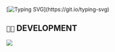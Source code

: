 [![Typing SVG](https://readme-typing-svg.demolab.com?font=Fira+Code&size=22&pause=1000&color=5400F7&random=false&width=442&lines=Hi%2C+my+name+is+Simone+and+I+am+20+.)](https://git.io/typing-svg)

## `👨‍💻` DEVELOPMENT
[![](https://skillicons.dev/icons?i=c,cpp,ts,python,js,bash,powershell,visualstudio,vscode,kali,windows,mysql,nextjs)](https://skillicons.dev)
